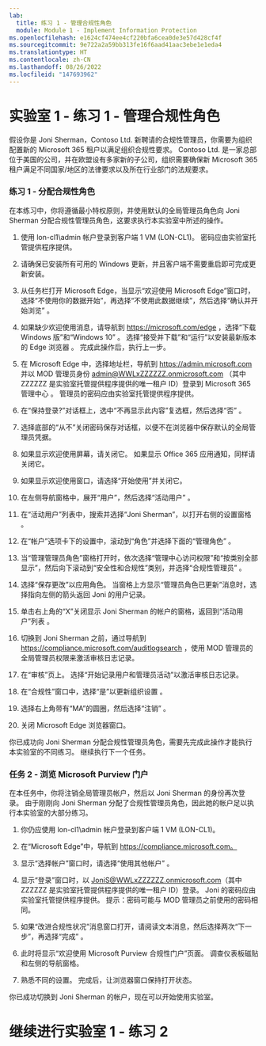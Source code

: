 ```yaml
---
lab:
  title: 练习 1 - 管理合规性角色
  module: Module 1 - Implement Information Protection
ms.openlocfilehash: e1624cf474ee4cf220bfa6cea0de3e57d428cf4f
ms.sourcegitcommit: 9e722a2a59bb313fe16f6aad41aac3ebe1e1eda4
ms.translationtype: HT
ms.contentlocale: zh-CN
ms.lasthandoff: 08/26/2022
ms.locfileid: "147693962"
---
```

# <a name="lab-1---exercise-1---manage-compliance-roles"></a>实验室 1 - 练习 1 - 管理合规性角色

假设你是 Joni Sherman，Contoso Ltd. 新聘请的合规性管理员，你需要为组织配置新的 Microsoft 365 租户以满足组织合规性要求。 Contoso Ltd. 是一家总部位于美国的公司，并在欧盟设有多家新的子公司，组织需要确保新 Microsoft 365 租户满足不同国家/地区的法律要求以及所在行业部门的法规要求。

### <a name="task-1--assign-compliance-roles"></a>练习 1 - 分配合规性角色

在本练习中，你将遵循最小特权原则，并使用默认的全局管理员角色向 Joni Sherman 分配合规性管理员角色，这要求执行本实验室中所述的操作。

1. 使用 lon-cl1\admin 帐户登录到客户端 1 VM (LON-CL1)。 密码应由实验室托管提供程序提供。

1. 请确保已安装所有可用的 Windows 更新，并且客户端不需要重启即可完成更新安装。

    [//]: <> (安装最新的 OS 更新还会将 Edge 浏览器更新为执行此实验室所需的新 Chromium 版本。)

1. 从任务栏打开 Microsoft Edge，当显示“欢迎使用 Microsoft Edge”窗口时，选择“不使用你的数据开始”，再选择“不使用此数据继续”，然后选择“确认并开始浏览”    。

1. 如果缺少欢迎使用消息，请导航到 https://microsoft.com/edge ，选择“下载 Windows 版”和“Windows 10” 。 选择“接受并下载”和“运行”以安装最新版本的 Edge 浏览器 。 完成此操作后，执行上一步。

1. 在 Microsoft Edge 中，选择地址栏，导航到 https://admin.microsoft.com 并以 MOD 管理员身份 admin@WWLxZZZZZZ.onmicrosoft.com （其中 ZZZZZZ 是实验室托管提供程序提供的唯一租户 ID）登录到 Microsoft 365 管理中心  。 管理员的密码应由实验室托管提供程序提供。

1. 在“保持登录?”对话框上，选中“不再显示此内容”复选框，然后选择“否”  。

1. 选择底部的“从不”关闭密码保存对话框，以便不在浏览器中保存默认的全局管理员凭据。

1. 如果显示欢迎使用屏幕，请关闭它。 如果显示 Office 365 应用通知，同样请关闭它。

1. 如果显示欢迎使用窗口，请选择“开始使用”并关闭它。

1. 在左侧导航窗格中，展开“用户”，然后选择“活动用户” 。

1. 在“活动用户”列表中，搜索并选择“Joni Sherman”，以打开右侧的设置窗格 。

1.  在“帐户”选项卡下的设置中，滚动到“角色”并选择下面的“管理角色”  。

1. 当“管理管理员角色”窗格打开时，依次选择“管理中心访问权限”和“按类别全部显示”，然后向下滚动到“安全性和合规性”类别，并选择“合规性管理员”    。

1.  选择“保存更改”以应用角色。 当窗格上方显示“管理员角色已更新”消息时，选择指向左侧的箭头返回 Joni 的用户记录。

1. 单击右上角的“X”关闭显示 Joni Sherman 的帐户的窗格，返回到“活动用户”列表 。

1. 切换到 Joni Sherman 之前，通过导航到 https://compliance.microsoft.com/auditlogsearch ，使用 MOD 管理员的全局管理员权限来激活审核日志记录。

1. 在“审核”页上。 选择“开始记录用户和管理员活动”以激活审核日志记录。

1. 在“合规性”窗口中，选择“是”以更新组织设置 。

1. 选择右上角带有“MA”的圆圈，然后选择“注销” 。

1. 关闭 Microsoft Edge 浏览器窗口。

你已成功向 Joni Sherman 分配合规性管理员角色，需要先完成此操作才能执行本实验室的不同练习。 继续执行下一个任务。

### <a name="task-2--explore-the-microsoft-purview-portal"></a>任务 2 - 浏览 Microsoft Purview 门户

在本任务中，你将注销全局管理员帐户，然后以 Joni Sherman 的身份再次登录。 由于刚刚向 Joni Sherman 分配了合规性管理员角色，因此她的帐户足以执行本实验室的大部分练习。

1. 你仍应使用 lon-cl1\admin 帐户登录到客户端 1 VM (LON-CL1)。 

1. 在“Microsoft Edge”中，导航到 https://compliance.microsoft.com。

1. 显示“选择帐户”窗口时，请选择“使用其他帐户” 。

1. 显示“登录”窗口时，以 JoniS@WWLxZZZZZZ.onmicrosoft.com（其中 ZZZZZZ 是实验室托管提供程序提供的唯一租户 ID）登录。  Joni 的密码应由实验室托管提供程序提供。  提示：密码可能与 MOD 管理员之前使用的密码相同。

1. 如果“改进合规性状况”消息窗口打开，请阅读文本消息，然后选择两次“下一步”，再选择“完成”  。 

    [//]: <> (“改进合规性状况”没有显示在任何测试方案中。要删除最后一步吗？)

1. 此时将显示“欢迎使用 Microsoft Purview 合规性门户”页面。 调查仪表板磁贴和左侧的导航窗格。

1. 熟悉不同的设置。 完成后，让浏览器窗口保持打开状态。

你已成功切换到 Joni Sherman 的帐户，现在可以开始使用实验室。

# <a name="proceed-to-lab-1---exercise-2"></a>继续进行实验室 1 - 练习 2
